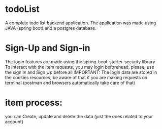 # todoList
A complete todo list backend application.
The application was made using JAVA (spring boot) and a postgres database.

# Sign-Up and Sign-in
The login features are made using the spring-boot-starter-security library
To interact with the item requests, you may login beforehead, please, use the sign In and Sign Up before all
ÍMPORTANT: The login data are stored in the cookies resources, be aware of that if you are making requests on terminal (postman and browsers automatically take care of that)

# item process:
you can Create, update and delete the data (just the ones related to your account)